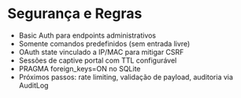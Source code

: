 # Segurança e Regras

- Basic Auth para endpoints administrativos
- Somente comandos predefinidos (sem entrada livre)
- OAuth state vinculado a IP/MAC para mitigar CSRF
- Sessões de captive portal com TTL configurável
- PRAGMA foreign_keys=ON no SQLite
- Próximos passos: rate limiting, validação de payload, auditoria via AuditLog
